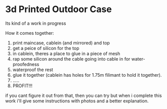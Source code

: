 # 3d Printed Outdoor Case

Its kind of a work in progress

How it comes together:

1. print maincase, cablein (and mirrored) and top
2. get a peice of silicon for the top
3. in cablein, theres a place to glue in a piece of mesh
4. rap some silicon around the cable going into cable in for water-proofedness
5. waterproof the rest
6. glue it together (cablein has holes for 1.75m filimant to hold it together).
7. .....
8. PROFIT!!!

if you cant figure it out from that, then you can try but when i complete this work
i'll give some instructions with photos and a better explanation.
